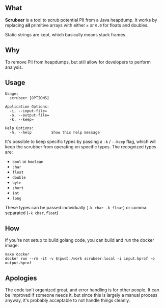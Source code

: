 ## What

**Scrubeer** is a tool to scrub potential PII from a Java heapdump. It works by replacing **all** primitive arrays with
either `x` or `0.0` for floats and doubles.

Static strings are kept, which basically means stack frames.

## Why

To remove PII from heapdumps, but still allow for developers to perform analysis.

## Usage

```
Usage:
  scrubeer [OPTIONS]

Application Options:
  -i, --input-file=
  -o, --output-file=
  -k, --keep=

Help Options:
  -h, --help         Show this help message
```

It's possible to keep specific types by passing a `-k` / `--keep` flag, which will keep the scrubber from operating on
specific types. The recognized types are:

- `bool` or `boolean`
- `char`
- `float`
- `double`
- `byte`
- `short`
- `int`
- `long`

These types can be passed individually (`-k char -k float`) or comma separated (`-k char,float`)

## How

If you're not setup to build golang code, you can build and run the docker image:

```shell
make docker
docker run --rm -it -v $(pwd):/work scrubeer:local -i input.hprof -o output.hprof
```

## Apologies

The code isn't organized great, and error handling is for other people. It can be improved if someone needs it, but
since this is largely a manual process anyway, it's probably acceptable to not handle things cleanly.
